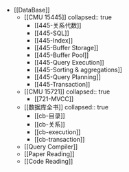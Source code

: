 - [[DataBase]]
	- [[CMU 15445]]
	  collapsed:: true
		- [[445-关系代数]]
		- [[445-SQL]]
		- [[445-Index]]
		- [[445-Buffer Storage]]
		- [[445-Buffer Pool]]
		- [[445-Query Execution]]
		- [[445-Sorting & aggregations]]
		- [[445-Query Planning]]
		- [[445-Transaction]]
	- [[CMU 15721]]
	  collapsed:: true
		- [[721-MVCC]]
	- [[数据库全书]]
	  collapsed:: true
		- [[cb-目录]]
		- [[cb-关系]]
		- [[cb-execution]]
		- [[cb-transaction]]
	- [[Query Compiler]]
	- [[Paper Reading]]
	- [[Code Reading]]